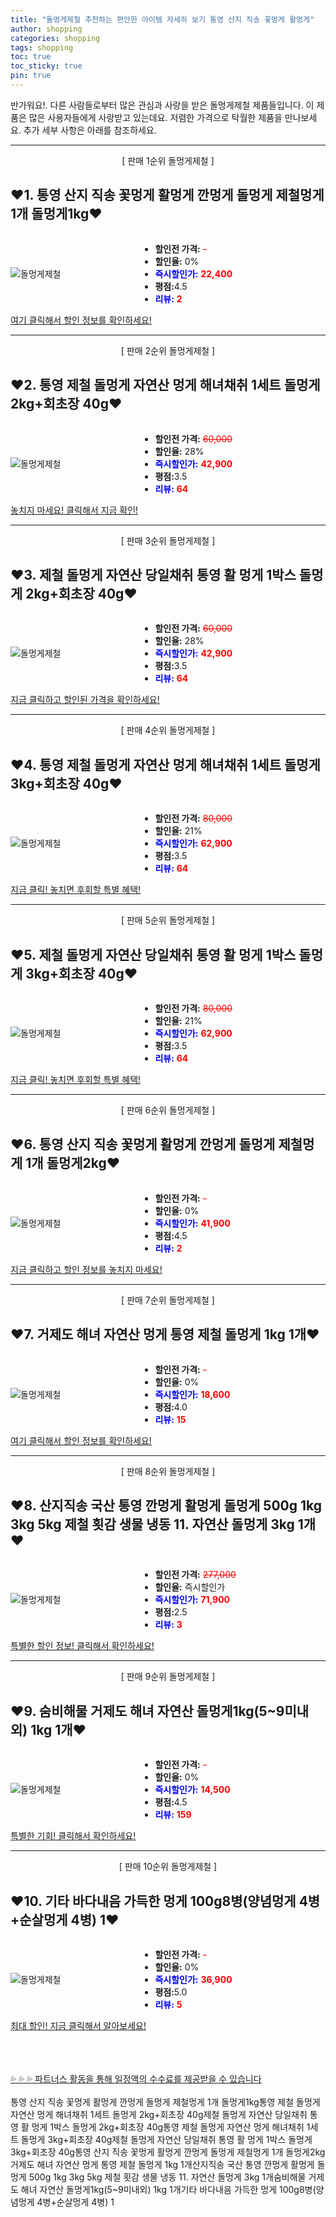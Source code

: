 ```yaml
---
title: "돌멍게제철 추천하는 편안한 아이템 자세히 보기 통영 산지 직송 꽃멍게 활멍게"
author: shopping
categories: shopping
tags: shopping
toc: true
toc_sticky: true
pin: true
---
```

반가워요!. 다른 사람들로부터 많은 관심과 사랑을 받은 돌멍게제철 제품들입니다. 이 제품은 많은 사용자들에게 사랑받고 있는데요. 저렴한 가격으로 탁월한 제품을 만나보세요. 추가 세부 사항은 아래를 참조하세요.

---
<p class="toplist" style="margin: 0 auto; display: block; width: fit-content;">[ 판매 1순위 돌멍게제철 ]</p>

<h2><strong>❤️1. 통영 산지 직송 꽃멍게 활멍게 깐멍게 돌멍게 제철멍게 1개 돌멍게1kg❤️</strong></h2>

<div style="display: flex; align-items: center;">
    <div style="flex: 0.4;">
        <img src="https://thumbnail10.coupangcdn.com/thumbnails/remote/230x230ex/image/vendor_inventory/e0b1/ad76163ddd202bb288d73b297cd1728905f59d82603d555ecddf5e5e37c7.jpg" alt="돌멍게제철" style="max-width: 100%;">
    </div>
    <div style="flex: 0.6; margin-left: 10px;">
        <ul>
            <li><strong>할인전 가격:</strong> <del style="color: red;">-</del></li>
            <li><strong>할인율:</strong> 0%</li>
            <li><span style='color:blue'><strong>즉시할인가:</strong></span> <span style='color:red'><strong>22,400</strong></span></li>
            <li><strong>평점:</strong>4.5</li>
            <li><span style='color:blue'><strong>리뷰:</strong></span> <span style='color:red'><strong>2</strong></span></li>
        </ul>
    </div>
</div>
<div class="center">
    <a href="https://selin100587.github.io?lptag=AF9450613&subid=githubio&pageKey=8035904606&traceid=V0-153&itemId=22482792882&vendorItemId=89525110345" class="myButton">
        여기 클릭해서 할인 정보를 확인하세요!
    </a>
</div>


---
<p class="toplist" style="margin: 0 auto; display: block; width: fit-content;">[ 판매 2순위 돌멍게제철 ]</p>

<h2><strong>❤️2. 통영 제철 돌멍게 자연산 멍게 해녀채취 1세트 돌멍게 2kg+회초장 40g❤️</strong></h2>

<div style="display: flex; align-items: center;">
    <div style="flex: 0.4;">
        <img src="https://thumbnail8.coupangcdn.com/thumbnails/remote/230x230ex/image/vendor_inventory/bb9f/2cea03999915ba8d6ec8d6e92c69eef9db3c87e918fec140f1bac14d954d.jpg" alt="돌멍게제철" style="max-width: 100%;">
    </div>
    <div style="flex: 0.6; margin-left: 10px;">
        <ul>
            <li><strong>할인전 가격:</strong> <del style="color: red;">60,000</del></li>
            <li><strong>할인율:</strong> 28%</li>
            <li><span style='color:blue'><strong>즉시할인가:</strong></span> <span style='color:red'><strong>42,900</strong></span></li>
            <li><strong>평점:</strong>3.5</li>
            <li><span style='color:blue'><strong>리뷰:</strong></span> <span style='color:red'><strong>64</strong></span></li>
        </ul>
    </div>
</div>
<div class="center">
    <a href="https://selin100587.github.io?lptag=AF9450613&subid=githubio&pageKey=7218831365&traceid=V0-153&itemId=23741062704&vendorItemId=3946342181" class="myButton">
        놓치지 마세요! 클릭해서 지금 확인!
    </a>
</div>


---
<p class="toplist" style="margin: 0 auto; display: block; width: fit-content;">[ 판매 3순위 돌멍게제철 ]</p>

<h2><strong>❤️3. 제철 돌멍게 자연산 당일채취 통영 활 멍게 1박스 돌멍게 2kg+회초장 40g❤️</strong></h2>

<div style="display: flex; align-items: center;">
    <div style="flex: 0.4;">
        <img src="https://thumbnail8.coupangcdn.com/thumbnails/remote/230x230ex/image/vendor_inventory/bb9f/2cea03999915ba8d6ec8d6e92c69eef9db3c87e918fec140f1bac14d954d.jpg" alt="돌멍게제철" style="max-width: 100%;">
    </div>
    <div style="flex: 0.6; margin-left: 10px;">
        <ul>
            <li><strong>할인전 가격:</strong> <del style="color: red;">60,000</del></li>
            <li><strong>할인율:</strong> 28%</li>
            <li><span style='color:blue'><strong>즉시할인가:</strong></span> <span style='color:red'><strong>42,900</strong></span></li>
            <li><strong>평점:</strong>3.5</li>
            <li><span style='color:blue'><strong>리뷰:</strong></span> <span style='color:red'><strong>64</strong></span></li>
        </ul>
    </div>
</div>
<div class="center">
    <a href="https://selin100587.github.io?lptag=AF9450613&subid=githubio&pageKey=7218831365&traceid=V0-153&itemId=2683844900&vendorItemId=70674347299" class="myButton">
        지금 클릭하고 할인된 가격을 확인하세요!
    </a>
</div>


---
<p class="toplist" style="margin: 0 auto; display: block; width: fit-content;">[ 판매 4순위 돌멍게제철 ]</p>

<h2><strong>❤️4. 통영 제철 돌멍게 자연산 멍게 해녀채취 1세트 돌멍게 3kg+회초장 40g❤️</strong></h2>

<div style="display: flex; align-items: center;">
    <div style="flex: 0.4;">
        <img src="https://thumbnail8.coupangcdn.com/thumbnails/remote/230x230ex/image/vendor_inventory/bb9f/2cea03999915ba8d6ec8d6e92c69eef9db3c87e918fec140f1bac14d954d.jpg" alt="돌멍게제철" style="max-width: 100%;">
    </div>
    <div style="flex: 0.6; margin-left: 10px;">
        <ul>
            <li><strong>할인전 가격:</strong> <del style="color: red;">80,000</del></li>
            <li><strong>할인율:</strong> 21%</li>
            <li><span style='color:blue'><strong>즉시할인가:</strong></span> <span style='color:red'><strong>62,900</strong></span></li>
            <li><strong>평점:</strong>3.5</li>
            <li><span style='color:blue'><strong>리뷰:</strong></span> <span style='color:red'><strong>64</strong></span></li>
        </ul>
    </div>
</div>
<div class="center">
    <a href="https://selin100587.github.io?lptag=AF9450613&subid=githubio&pageKey=7218831365&traceid=V0-153&itemId=23741062703&vendorItemId=3946342161" class="myButton">
        지금 클릭! 놓치면 후회할 특별 혜택!
    </a>
</div>


---
<p class="toplist" style="margin: 0 auto; display: block; width: fit-content;">[ 판매 5순위 돌멍게제철 ]</p>

<h2><strong>❤️5. 제철 돌멍게 자연산 당일채취 통영 활 멍게 1박스 돌멍게 3kg+회초장 40g❤️</strong></h2>

<div style="display: flex; align-items: center;">
    <div style="flex: 0.4;">
        <img src="https://thumbnail8.coupangcdn.com/thumbnails/remote/230x230ex/image/vendor_inventory/bb9f/2cea03999915ba8d6ec8d6e92c69eef9db3c87e918fec140f1bac14d954d.jpg" alt="돌멍게제철" style="max-width: 100%;">
    </div>
    <div style="flex: 0.6; margin-left: 10px;">
        <ul>
            <li><strong>할인전 가격:</strong> <del style="color: red;">80,000</del></li>
            <li><strong>할인율:</strong> 21%</li>
            <li><span style='color:blue'><strong>즉시할인가:</strong></span> <span style='color:red'><strong>62,900</strong></span></li>
            <li><strong>평점:</strong>3.5</li>
            <li><span style='color:blue'><strong>리뷰:</strong></span> <span style='color:red'><strong>64</strong></span></li>
        </ul>
    </div>
</div>
<div class="center">
    <a href="https://selin100587.github.io?lptag=AF9450613&subid=githubio&pageKey=7218831365&traceid=V0-153&itemId=18288297110&vendorItemId=70674347284" class="myButton">
        지금 클릭! 놓치면 후회할 특별 혜택!
    </a>
</div>


---
<p class="toplist" style="margin: 0 auto; display: block; width: fit-content;">[ 판매 6순위 돌멍게제철 ]</p>

<h2><strong>❤️6. 통영 산지 직송 꽃멍게 활멍게 깐멍게 돌멍게 제철멍게 1개 돌멍게2kg❤️</strong></h2>

<div style="display: flex; align-items: center;">
    <div style="flex: 0.4;">
        <img src="https://thumbnail10.coupangcdn.com/thumbnails/remote/230x230ex/image/vendor_inventory/e0b1/ad76163ddd202bb288d73b297cd1728905f59d82603d555ecddf5e5e37c7.jpg" alt="돌멍게제철" style="max-width: 100%;">
    </div>
    <div style="flex: 0.6; margin-left: 10px;">
        <ul>
            <li><strong>할인전 가격:</strong> <del style="color: red;">-</del></li>
            <li><strong>할인율:</strong> 0%</li>
            <li><span style='color:blue'><strong>즉시할인가:</strong></span> <span style='color:red'><strong>41,900</strong></span></li>
            <li><strong>평점:</strong>4.5</li>
            <li><span style='color:blue'><strong>리뷰:</strong></span> <span style='color:red'><strong>2</strong></span></li>
        </ul>
    </div>
</div>
<div class="center">
    <a href="https://selin100587.github.io?lptag=AF9450613&subid=githubio&pageKey=8035904606&traceid=V0-153&itemId=22482792876&vendorItemId=89525110311" class="myButton">
        지금 클릭하고 할인 정보를 놓치지 마세요!
    </a>
</div>


---
<p class="toplist" style="margin: 0 auto; display: block; width: fit-content;">[ 판매 7순위 돌멍게제철 ]</p>

<h2><strong>❤️7. 거제도 해녀 자연산 멍게 통영 제철 돌멍게 1kg 1개❤️</strong></h2>

<div style="display: flex; align-items: center;">
    <div style="flex: 0.4;">
        <img src="https://thumbnail10.coupangcdn.com/thumbnails/remote/230x230ex/image/vendor_inventory/42ed/ae07acc0d048ddfb2c8bb18fc0c715a3b9159141f489933a40cfc0753ec7.jpg" alt="돌멍게제철" style="max-width: 100%;">
    </div>
    <div style="flex: 0.6; margin-left: 10px;">
        <ul>
            <li><strong>할인전 가격:</strong> <del style="color: red;">-</del></li>
            <li><strong>할인율:</strong> 0%</li>
            <li><span style='color:blue'><strong>즉시할인가:</strong></span> <span style='color:red'><strong>18,600</strong></span></li>
            <li><strong>평점:</strong>4.0</li>
            <li><span style='color:blue'><strong>리뷰:</strong></span> <span style='color:red'><strong>15</strong></span></li>
        </ul>
    </div>
</div>
<div class="center">
    <a href="https://selin100587.github.io?lptag=AF9450613&subid=githubio&pageKey=7663207281&traceid=V0-153&itemId=20421529044&vendorItemId=87503080088" class="myButton">
        여기 클릭해서 할인 정보를 확인하세요!
    </a>
</div>


---
<p class="toplist" style="margin: 0 auto; display: block; width: fit-content;">[ 판매 8순위 돌멍게제철 ]</p>

<h2><strong>❤️8. 산지직송 국산 통영 깐멍게 활멍게 돌멍게 500g 1kg 3kg 5kg 제철 횟감 생물 냉동 11. 자연산 돌멍게 3kg 1개❤️</strong></h2>

<div style="display: flex; align-items: center;">
    <div style="flex: 0.4;">
        <img src="https://thumbnail8.coupangcdn.com/thumbnails/remote/230x230ex/image/vendor_inventory/6846/96a51d688bf7e06712edd7e59287569f6b01a35d68b9379c6b20b50786d9.jpg" alt="돌멍게제철" style="max-width: 100%;">
    </div>
    <div style="flex: 0.6; margin-left: 10px;">
        <ul>
            <li><strong>할인전 가격:</strong> <del style="color: red;">277,000</del></li>
            <li><strong>할인율:</strong> 즉시할인가</li>
            <li><span style='color:blue'><strong>즉시할인가:</strong></span> <span style='color:red'><strong>71,900</strong></span></li>
            <li><strong>평점:</strong>2.5</li>
            <li><span style='color:blue'><strong>리뷰:</strong></span> <span style='color:red'><strong>3</strong></span></li>
        </ul>
    </div>
</div>
<div class="center">
    <a href="https://selin100587.github.io?lptag=AF9450613&subid=githubio&pageKey=8181000728&traceid=V0-153&itemId=13430542801&vendorItemId=80685100446" class="myButton">
        특별한 할인 정보! 클릭해서 확인하세요!
    </a>
</div>


---
<p class="toplist" style="margin: 0 auto; display: block; width: fit-content;">[ 판매 9순위 돌멍게제철 ]</p>

<h2><strong>❤️9. 숨비해물 거제도 해녀 자연산 돌멍게1kg(5~9미내외) 1kg 1개❤️</strong></h2>

<div style="display: flex; align-items: center;">
    <div style="flex: 0.4;">
        <img src="https://thumbnail9.coupangcdn.com/thumbnails/remote/230x230ex/image/vendor_inventory/b350/4e060be812494bd16e412a0b531660bfa333dfbedb9fc97205f81878aa50.JPG" alt="돌멍게제철" style="max-width: 100%;">
    </div>
    <div style="flex: 0.6; margin-left: 10px;">
        <ul>
            <li><strong>할인전 가격:</strong> <del style="color: red;">-</del></li>
            <li><strong>할인율:</strong> 0%</li>
            <li><span style='color:blue'><strong>즉시할인가:</strong></span> <span style='color:red'><strong>14,500</strong></span></li>
            <li><strong>평점:</strong>4.5</li>
            <li><span style='color:blue'><strong>리뷰:</strong></span> <span style='color:red'><strong>159</strong></span></li>
        </ul>
    </div>
</div>
<div class="center">
    <a href="https://selin100587.github.io?lptag=AF9450613&subid=githubio&pageKey=2097575828&traceid=V0-153&itemId=3563549562&vendorItemId=74390455896" class="myButton">
        특별한 기회! 클릭해서 확인하세요!
    </a>
</div>


---
<p class="toplist" style="margin: 0 auto; display: block; width: fit-content;">[ 판매 10순위 돌멍게제철 ]</p>

<h2><strong>❤️10. 기타 바다내음 가득한 멍게 100g8병(양념멍게 4병+순살멍게 4병) 1❤️</strong></h2>

<div style="display: flex; align-items: center;">
    <div style="flex: 0.4;">
        <img src="https://thumbnail9.coupangcdn.com/thumbnails/remote/230x230ex/image/vendor_inventory/ae8e/2a9055fdc6e0d7abc21aeb81929131445f714114fb6ee5a931f1951c0bac.jpg" alt="돌멍게제철" style="max-width: 100%;">
    </div>
    <div style="flex: 0.6; margin-left: 10px;">
        <ul>
            <li><strong>할인전 가격:</strong> <del style="color: red;">-</del></li>
            <li><strong>할인율:</strong> 0%</li>
            <li><span style='color:blue'><strong>즉시할인가:</strong></span> <span style='color:red'><strong>36,900</strong></span></li>
            <li><strong>평점:</strong>5.0</li>
            <li><span style='color:blue'><strong>리뷰:</strong></span> <span style='color:red'><strong>5</strong></span></li>
        </ul>
    </div>
</div>
<div class="center">
    <a href="https://selin100587.github.io?lptag=AF9450613&subid=githubio&pageKey=7335462379&traceid=V0-153&itemId=18841827122&vendorItemId=85971457070" class="myButton">
        최대 할인! 지금 클릭해서 알아보세요!
    </a>
</div>

<br><br><br>[💦 💦 💦 파트너스 활동을 통해 일정액의 수수료를 제공받을 수 있습니다](https://link.coupang.com/a/bcpT2c)<br><br>통영 산지 직송 꽃멍게 활멍게 깐멍게 돌멍게 제철멍게 1개 돌멍게1kg통영 제철 돌멍게 자연산 멍게 해녀채취 1세트 돌멍게 2kg+회초장 40g제철 돌멍게 자연산 당일채취 통영 활 멍게 1박스 돌멍게 2kg+회초장 40g통영 제철 돌멍게 자연산 멍게 해녀채취 1세트 돌멍게 3kg+회초장 40g제철 돌멍게 자연산 당일채취 통영 활 멍게 1박스 돌멍게 3kg+회초장 40g통영 산지 직송 꽃멍게 활멍게 깐멍게 돌멍게 제철멍게 1개 돌멍게2kg거제도 해녀 자연산 멍게 통영 제철 돌멍게 1kg 1개산지직송 국산 통영 깐멍게 활멍게 돌멍게 500g 1kg 3kg 5kg 제철 횟감 생물 냉동 11. 자연산 돌멍게 3kg 1개숨비해물 거제도 해녀 자연산 돌멍게1kg(5~9미내외) 1kg 1개기타 바다내음 가득한 멍게 100g8병(양념멍게 4병+순살멍게 4병) 1
